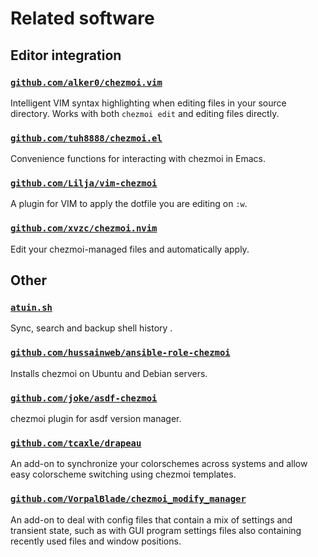 # Related software

## Editor integration

### [`github.com/alker0/chezmoi.vim`](https://github.com/alker0/chezmoi.vim)

Intelligent VIM syntax highlighting when editing files in your source directory.
Works with both `chezmoi edit` and editing files directly.

### [`github.com/tuh8888/chezmoi.el`](https://github.com/tuh8888/chezmoi.el)

Convenience functions for interacting with chezmoi in Emacs.

### [`github.com/Lilja/vim-chezmoi`](https://github.com/Lilja/vim-chezmoi)

A plugin for VIM to apply the dotfile you are editing on `:w`.

### [`github.com/xvzc/chezmoi.nvim`](https://github.com/xvzc/chezmoi.nvim)

Edit your chezmoi-managed files and automatically apply.

## Other

### [`atuin.sh`](https://atuin.sh/)

Sync, search and backup shell history .

### [`github.com/hussainweb/ansible-role-chezmoi`](https://github.com/hussainweb/ansible-role-chezmoi)

Installs chezmoi on Ubuntu and Debian servers.

### [`github.com/joke/asdf-chezmoi`](https://github.com/joke/asdf-chezmoi)

chezmoi plugin for asdf version manager.

### [`github.com/tcaxle/drapeau`](https://github.com/tcaxle/drapeau)

An add-on to synchronize your colorschemes across systems and allow easy
colorscheme switching using chezmoi templates.

### [`github.com/VorpalBlade/chezmoi_modify_manager`](https://github.com/VorpalBlade/chezmoi_modify_manager)

An add-on to deal with config files that contain a mix of settings and
transient state, such as with GUI program settings files also containing
recently used files and window positions.
